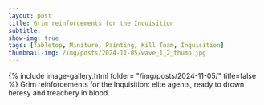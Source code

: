 ```yaml
---
layout: post
title: Grim reinforcements for the Inquisition
subtitle:
show-img: true
tags: [Tabletop, Miniture, Painting, Kill Team, Inquisition]
thumbnail-img: /img/posts/2024-11-05/wave_1_2_thump.jpg
---
```


{% include image-gallery.html folder= "/img/posts/2024-11-05/" title=false %}
Grim reinforcements for the Inquisition: elite agents, ready to drown heresy and treachery in blood.
